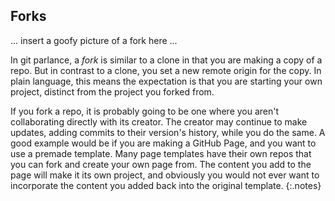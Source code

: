 ---
---

## Forks

... insert a goofy picture of a fork here ...

In git parlance, a *fork* is similar to a clone in that you are making a copy of a repo. But in contrast to a clone, you set a new
remote origin for the copy. In plain language, this means the expectation is that you are starting your own project, distinct from
the project you forked from.

If you fork a repo, it is probably going to be one where you aren't collaborating directly with its creator. The creator may
continue to make updates, adding commits to their version's history, while you do the same. A good example would be if you are
making a GitHub Page, and you want to use a premade template. Many page templates have their own repos that you can fork and
create your own page from. The content you add to the page will make it its own project, and obviously you would not ever want to
incorporate the content you added back into the original template.
{:.notes}